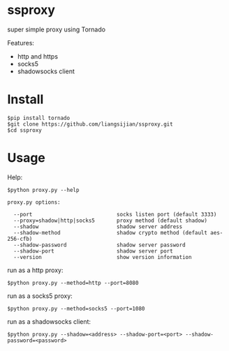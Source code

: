 # ssproxy

super simple proxy using Tornado

Features:
- http and https
- socks5
- shadowsocks client

# Install

    $pip install tornado
    $git clone https://github.com/liangsijian/ssproxy.git
    $cd ssproxy

# Usage

Help:

    $python proxy.py --help

    proxy.py options:

      --port                           socks listen port (default 3333)
      --proxy=shadow|http|socks5       proxy method (default shadow)
      --shadow                         shadow server address
      --shadow-method                  shadow crypto method (default aes-256-cfb)
      --shadow-password                shadow server password
      --shadow-port                    shadow server port
      --version                        show version information

run as a http proxy:

    $python proxy.py --method=http --port=8080

run as a socks5 proxy:

    $python proxy.py --method=socks5 --port=1080

run as a shadowsocks client:

    $python proxy.py --shadow=<address> --shadow-port=<port> --shadow-password=<password>

